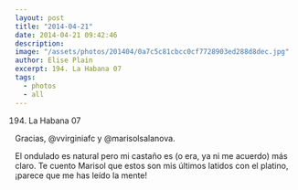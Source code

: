 ```yaml
---
layout: post
title: "2014-04-21"
date: 2014-04-21 09:42:46
description: 
image: "/assets/photos/201404/0a7c5c81cbcc0cf7728903ed288d8dec.jpg"
author: Elise Plain
excerpt: 194. La Habana 07
tags: 
  - photos
  - all
---
```


194. La Habana 07
<p></p>
<p>Gracias, @vvirginiafc y @marisolsalanova.</p><p>El ondulado es natural pero mi castaño es (o era, ya ni me acuerdo) más claro. Te cuento Marisol que estos son mis últimos latidos con el platino, ¡parece que me has leído la mente!</p>